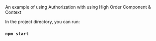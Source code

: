 An example of using Authorization with using High Order Component & Context

In the project directory, you can run:

### `npm start`

